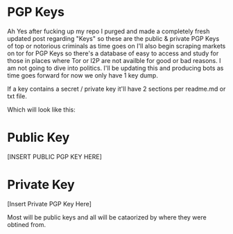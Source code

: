 # PGP Keys

Ah Yes after fucking up my repo I purged and made a completely fresh updated post regarding "Keys" so these are the public & private PGP Keys of top or notorious criminals as time goes on I'll also begin scraping markets on tor for PGP Keys so there's a database of easy to access and study for those in places where Tor or I2P are not availble for good or bad reasons. I am not going to dive into politics. I'll be updating this and producing bots as time goes forward for now we only have 1 key dump.

If a key contains a secret / private key it'll have 2 sections per readme.md or txt file.

Which will look like this:

# Public Key
[INSERT PUBLIC PGP KEY HERE]

# Private Key
[Insert Private PGP Key Here]

Most will be public keys and all will be cataorized by where they were obtined from.
